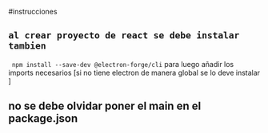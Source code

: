 #instrucciones

## `al crear proyecto de react se debe instalar tambien `
` npm install --save-dev @electron-forge/cli`
para luego añadir los imports necesarios 
[si no tiene electron de manera global se lo deve instalar ]
## no se debe olvidar poner el main en el package.json
